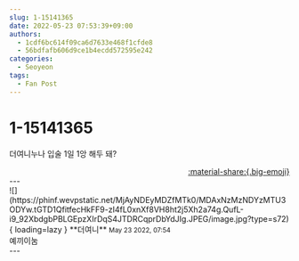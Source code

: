 ```yaml
---
slug: 1-15141365
date: 2022-05-23 07:53:39+09:00
authors:
  - 1cdf6bc614f09ca6d7633e468f1cfde8
  - 56bdfafb606d9ce1b4ecdd572595e242
categories:
  - Seoyeon
tags:
  - Fan Post
---
```


# 1-15141365

<div class="post-container" markdown="1">
<div class="content-container md-sidebar__scrollwrap" markdown="1">

더여니누나 입술 1일 1앙 해두 돼?

</div>
</div>

<div style="text-align: right;" markdown="1">
<a href="https://weverse.io/fromis9/fanpost/1-15141365" style="text-align: right;">:material-share:{.big-emoji}</a>
</div>
---

<div class="comments-container md-sidebar__scrollwrap" markdown="1">
<div class="comment" markdown="1">
<div class='id-container' markdown="1">
![](https://phinf.wevpstatic.net/MjAyNDEyMDZfMTk0/MDAxNzMzNDYzMTU3ODYw.tGTD1QfitfecHkFF9-zI4fL0xnXf8VH8ht2j5Xh2a74g.QufL-i9_92XbdgbPBLGEpzXIrDqS4JTDRCqprDbYdJIg.JPEG/image.jpg?type=s72){ loading=lazy }
**<span class="artist">더여니</span>** <small>May 23 2022, 07:54</small><br>
</div>
<div class='comment-body' markdown="1">
예끼이눔 
</div>
</div>
</div>
---
